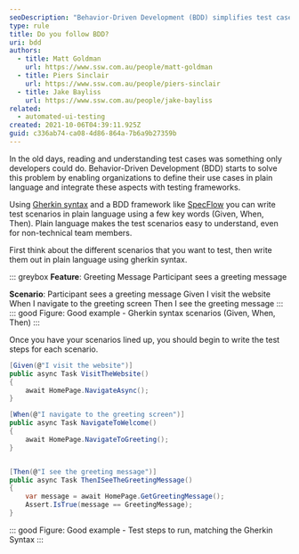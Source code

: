 ```yaml
---
seoDescription: "Behavior-Driven Development (BDD) simplifies test case understanding by enabling organizations to define use cases in plain language, integrating with testing frameworks."
type: rule
title: Do you follow BDD?
uri: bdd
authors:
  - title: Matt Goldman
    url: https://www.ssw.com.au/people/matt-goldman
  - title: Piers Sinclair
    url: https://www.ssw.com.au/people/piers-sinclair
  - title: Jake Bayliss
    url: https://www.ssw.com.au/people/jake-bayliss
related:
  - automated-ui-testing
created: 2021-10-06T04:39:11.925Z
guid: c336ab74-ca08-4d86-864a-7b6a9b27359b
---
```

In the old days, reading and understanding test cases was something only developers could do. Behavior-Driven Development (BDD) starts to solve this problem by enabling organizations to define their use cases in plain language and integrate these aspects with testing frameworks.

<!--endintro-->

Using [Gherkin syntax](https://specflow.org/learn/gherkin) and a BDD framework like [SpecFlow](https://specflow.org) you can write test scenarios in plain language using a few key words (Given, When, Then). Plain language makes the test scenarios easy to understand, even for non-technical team members.

First think about the different scenarios that you want to test, then write them out in plain language using gherkin syntax.

::: greybox
**Feature**: Greeting Message
    Participant sees a greeting message

**Scenario**: Participant sees a greeting message
	Given I visit the website
	When I navigate to the greeting screen
	Then I see the greeting message
:::
::: good
Figure: Good example - Gherkin syntax scenarios (Given, When, Then)
:::

Once you have your scenarios lined up, you should begin to write the test steps for each scenario.

```cs
[Given(@"I visit the website")]
public async Task VisitTheWebsite()
{
    await HomePage.NavigateAsync();
}

[When(@"I navigate to the greeting screen")]
public async Task NavigateToWelcome()
{
    await HomePage.NavigateToGreeting();
}


[Then(@"I see the greeting message")]
public async Task ThenISeeTheGreetingMessage()
{
    var message = await HomePage.GetGreetingMessage();
    Assert.IsTrue(message == GreetingMessage);
}
```
::: good
Figure: Good example - Test steps to run, matching the Gherkin Syntax
:::
